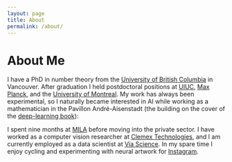 ```yaml
---
layout: page
title: About
permalink: /about/
---
```

About Me
========

I have a PhD in number theory from the [University of British Columbia](https://www.math.ubc.ca/) in Vancouver. After graduation I held postdoctoral positions at [UIUC](https://math.illinois.edu/), [Max Planck](https://www.mpim-bonn.mpg.de/), and the [University of Montreal](https://dms.umontreal.ca/en/). My work has always been experimental, so I naturally became interested in AI while working as a mathematician in the Pavillon André-Aisenstadt (the building on the cover of the [deep-learning book](https://www.deeplearningbook.org/)):


I spent nine months at [MILA](https://mila.quebec/en/) before moving into the private sector. I have worked as a computer vision researcher at [Clemex Technologies](https://www.clemex.com/), and I am currently employed as a data scientist at [Via Science](https://www.solvewithvia.com/). In my spare time I enjoy cycling and experimenting with neural artwork for [Instagram](https://www.instagram.com/matrogersmtl).
